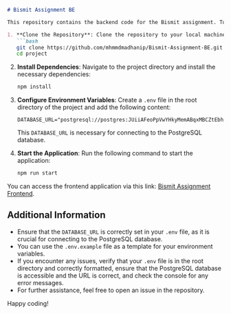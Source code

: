 ```markdown
# Bismit Assignment BE

This repository contains the backend code for the Bismit assignment. To set up and run the project, follow these steps:

1. **Clone the Repository**: Clone the repository to your local machine using the following commands:
   ```bash
   git clone https://github.com/mhmmdmadhanip/Bismit-Assignment-BE.git project
   cd project
   ```

2. **Install Dependencies**: Navigate to the project directory and install the necessary dependencies:
   ```bash
   npm install
   ```

3. **Configure Environment Variables**: Create a `.env` file in the root directory of the project and add the following content:
   ```env
   DATABASE_URL="postgresql://postgres:JUiiAFeoPpVwYHkyMemABqxMBCZtEbhz@monorail.proxy.rlwy.net:22186/railway"
   ```
   This `DATABASE_URL` is necessary for connecting to the PostgreSQL database.

4. **Start the Application**: Run the following command to start the application:
   ```bash
   npm run start
   ```

You can access the frontend application via this link: [Bismit Assignment Frontend](https://bismit-assignment-fe.vercel.app/).

## Additional Information

- Ensure that the `DATABASE_URL` is correctly set in your `.env` file, as it is crucial for connecting to the PostgreSQL database.
- You can use the `.env.example` file as a template for your environment variables.
- If you encounter any issues, verify that your `.env` file is in the root directory and correctly formatted, ensure that the PostgreSQL database is accessible and the URL is correct, and check the console for any error messages.
- For further assistance, feel free to open an issue in the repository.


Happy coding!
```